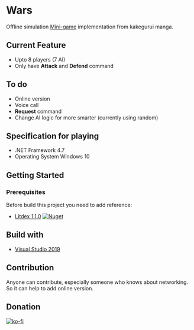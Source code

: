 # Wars

Offline simulation [Mini-game](https://kakegurui.fandom.com/wiki/War) implementation from kakegurui manga.

## Current Feature
* Upto 8 players (7 AI)
* Only have **Attack** and **Defend** command

## To do
* Online version
* Voice call 
* **Request** command
* Change AI logic for more smarter (currently using random)

## Specification for playing
* .NET Framework 4.7
* Operating System Windows 10 

## Getting Started

### Prerequisites
Before build this project you need to add reference:
* [Litdex 1.1.0](https://github.com/Shiroechi/Litdex) [![Nuget](https://img.shields.io/nuget/v/litdex)](https://www.nuget.org/packages/Litdex/)

## Build with
* [Visual Studio 2019](https://visualstudio.microsoft.com/downloads/)

## Contribution
Anyone can contribute, especially someone who knows about networking. So it can help to add online version.

## Donation
[![ko-fi](https://www.ko-fi.com/img/githubbutton_sm.svg)](https://ko-fi.com/X8X81SP2L)
